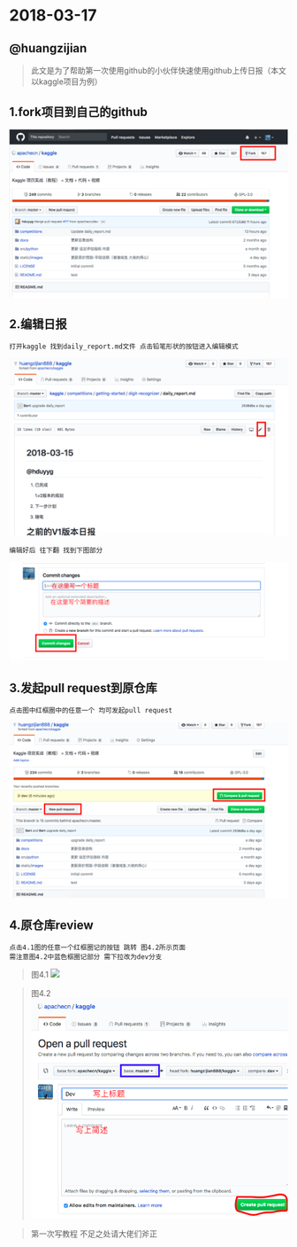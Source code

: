 # 2018-03-17

## @huangzijian

> 此文是为了帮助第一次使用github的小伙伴快速使用github上传日报（本文以kaggle项目为例）

## 1.fork项目到自己的github

![图片](/image/fork演示图.png)

## 2.编辑日报

    打开kaggle 找到daily_report.md文件 点击铅笔形状的按钮进入编辑模式
![](/image/在线编辑.png)

    编辑好后 往下翻 找到下图部分
![](/image/提交更改.png)

## 3.发起pull request到原仓库

    点击图中红框圈中的任意一个 均可发起pull request
![](/image/pull.png)

## 4.原仓库review

    点击4.1图的任意一个红框圈记的按钮 跳转 图4.2所示页面
    需注意图4.2中蓝色框圈记部分 需下拉改为dev分支 

> 图4.1 
![](/image/pull-requset.png)

> 图4.2
![](/image/review.png)


> 第一次写教程 不足之处请大佬们斧正
